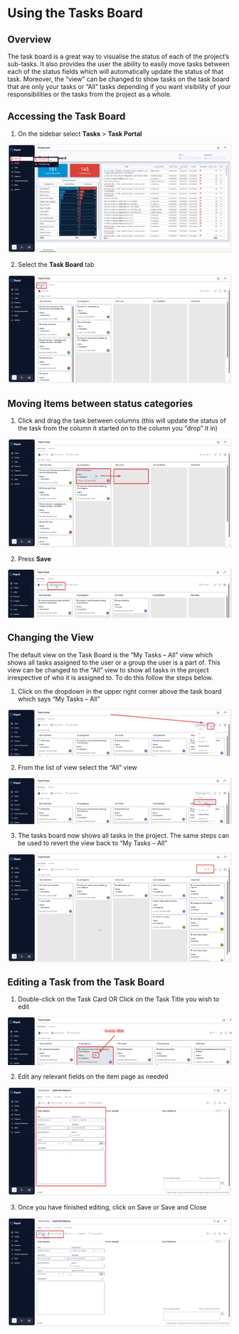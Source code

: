 # Using the Tasks Board

## Overview
The task board is a great way to visualise the status of each of the project’s sub-tasks. It also provides the user the ability to easily move tasks between each of the status fields which will automatically update the status of that task. Moreover, the “view” can be changed to show tasks on the task board that are only your tasks or “All” tasks depending if you want visibility of your responsibilities or the tasks from the project as a whole.

## Accessing the Task Board
1. On the sidebar select **Tasks** > **Task Portal**

![Alt text](1702440913229.png)

2. Select the **Task Board** tab

![Alt text](1702440935692.png)

## Moving Items between status categories

1. Click and drag the task between columns (this will update the status of the task from the column it started on to the column you “drop” it in)

![Alt text](1702441035692.png)

2. Press **Save**

![Alt text](1702441050988.png)

## Changing the View
The default view on the Task Board is the “My Tasks – All” view which shows all tasks assigned to the user or a group the user is a part of. This view can be changed to the “All” view to show all tasks in the project irrespective of who it is assigned to. To do this follow the steps below.

1. Click on the dropdown in the upper right corner above the task board which says “My Tasks – All”

![Alt text](1702441124599.png)

2. From the list of view select the “All” view

![Alt text](1702441141462.png)

3. The tasks board now shows all tasks in the project. The same steps can be used to revert the view back to “My Tasks – All”

![Alt text](1702441160270.png)

## Editing a Task from the Task Board

1. Double-click on the Task Card OR Click on the Task Title you wish to edit

![Alt text](1702441310477.png)

2. Edit any relevant fields on the item page as needed

![Alt text](1702441364893.png)

3. Once you have finished editing, click on Save or Save and Close

![Alt text](1702441386902.png)
